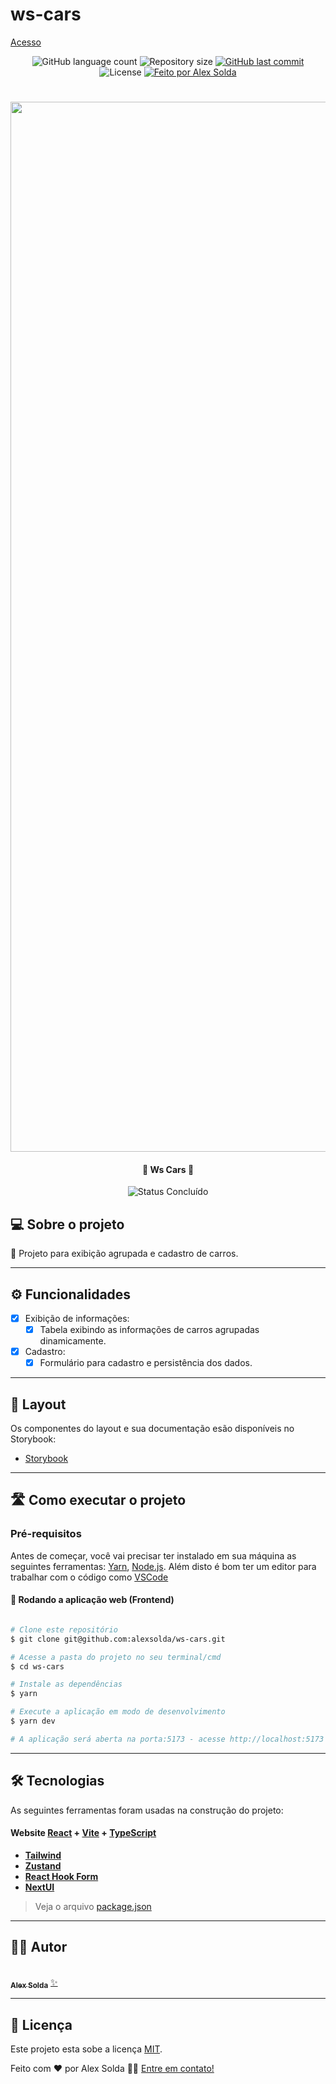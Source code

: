 
# ws-cars
[Acesso](https://master.d29yn5wyfqkitr.amplifyapp.com/)

<p align="center">
  <img alt="GitHub language count" src="https://img.shields.io/github/languages/count/alexsolda/ws-cars?color=%2304D361">

  <img alt="Repository size" src="https://img.shields.io/github/repo-size/alexsolda/ws-cars">
  
  <a href="https://github.com/alexsolda/ws-cars/commits/master">
    <img alt="GitHub last commit" src="https://img.shields.io/github/last-commit/alexsolda/ws-cars">
  </a>
  
  <img alt="License" src="https://img.shields.io/badge/license-MIT-brightgreen">
  
   <a href="https://dev-alexsolda.vercel.app/">
    <img alt="Feito por Alex Solda" src="https://img.shields.io/badge/feito-por%20Alex%20Solda-D818A5">
   </a>
  

</p>
<h1 align="center">
    <img width="1680" alt="Captura de Tela 2024-07-02 às 14 34 28" src="https://github.com/alexsolda/ws-cars/assets/62905501/257b6b9d-547f-4575-b1ae-c7775e0e0e0d">
</h1>

<h4 align="center"> 
	🚧 Ws Cars 🚧
</h4>


<p align="center">
	<img alt="Status Concluído" src="https://img.shields.io/badge/STATUS-CONCLU%C3%8DDO-brightgreen">
</p>


## 💻 Sobre o projeto

📄 Projeto para exibição agrupada e cadastro de carros.

---

## ⚙️ Funcionalidades

- [x] Exibição de informações:
  - [x] Tabela exibindo as informações de carros agrupadas dinamicamente.

- [x] Cadastro:
  - [x] Formulário para cadastro e persistência dos dados.

---

## 🎨 Layout

Os componentes do layout e sua documentação esão disponíveis no Storybook:

- [Storybook](https://668369773fa1adfcb7f4538b-axmdfafgtv.chromatic.com/)

---

## 🛣️ Como executar o projeto

### Pré-requisitos

Antes de começar, você vai precisar ter instalado em sua máquina as seguintes ferramentas:
[Yarn](https://yarnpkg.com/), [Node.js](https://nodejs.org/en/). 
Além disto é bom ter um editor para trabalhar com o código como [VSCode](https://code.visualstudio.com/)


#### 🧭 Rodando a aplicação web (Frontend)

```bash

# Clone este repositório
$ git clone git@github.com:alexsolda/ws-cars.git

# Acesse a pasta do projeto no seu terminal/cmd
$ cd ws-cars

# Instale as dependências
$ yarn

# Execute a aplicação em modo de desenvolvimento
$ yarn dev

# A aplicação será aberta na porta:5173 - acesse http://localhost:5173 ou pressione "o" + "enter"

```

---

## 🛠 Tecnologias

As seguintes ferramentas foram usadas na construção do projeto:

#### **Website**  [React](https://reactjs.org/)  + [Vite](https://vitejs.dev/) +  [TypeScript](https://www.typescriptlang.org/)

-   **[Tailwind](https://tailwindcss.com/)**
-   **[Zustand](https://zustand-demo.pmnd.rs/)**
-   **[React Hook Form](https://react-hook-form.com/)**
-   **[NextUI](https://nextui.org/)**

> Veja o arquivo  [package.json](https://github.com/alexsolda/ws-cars/blob/master/package.json)

---

## 🧙‍♂️ Autor

<a href="https://dev-alexsolda.vercel.app/">
 <br />
 <sub><b>Alex Solda</b></sub></a> <a href="https://dev-alexsolda.vercel.app/" title="Alex Solda">✨</a>
 <br />

---

## 📝 Licença

Este projeto esta sobe a licença [MIT](LICENSE.md).

Feito com ❤️ por Alex Solda 👋🏽 [Entre em contato!](https://www.linkedin.com/in/alexsolda/)
